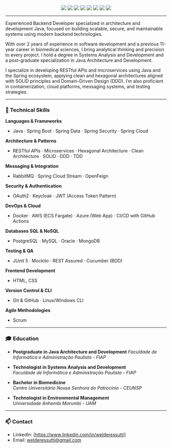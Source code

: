 <p align="center">
  <img src="https://img.shields.io/badge/Java-ED8B00?style=for-the-badge&logo=java&logoColor=white"/>
  <img src="https://img.shields.io/badge/Microservices-0052CC?style=for-the-badge"/>
  <img src="https://img.shields.io/badge/RESTful_API-4EA94B?style=for-the-badge"/>
  <img src="https://img.shields.io/badge/Spring-6DB33F?style=for-the-badge&logo=spring&logoColor=white"/>
  <img src="https://img.shields.io/badge/Docker-2496ED?style=for-the-badge&logo=docker&logoColor=white"/>
  <img src="https://img.shields.io/badge/RabbitMQ-FF6600?style=for-the-badge&logo=rabbitmq&logoColor=white"/>
  <img src="https://img.shields.io/badge/AWS-232F3E?style=for-the-badge&logo=amazonaws&logoColor=white"/>
  <img src="https://img.shields.io/badge/Azure-0078D4?style=for-the-badge&logo=microsoftazure&logoColor=white"/>
</p>

---

Experienced Backend Developer specialized in architecture and development Java, focused on building scalable, secure, and maintainable systems using modern backend technologies.

With over 2 years of experience in software development and a previous 11-year career in biomedical sciences, I bring analytical thinking and precision to every project. I hold a degree in Systems Analysis and Development and a post-graduate specialization in Java Architecture and Development.

I specialize in developing RESTful APIs and microservices using Java and the Spring ecosystem, applying clean and hexagonal architectures aligned with SOLID principles and Domain-Driven Design (DDD). I’m also proficient in containerization, cloud platforms, messaging systems, and testing strategies.

---

### 🔧 Technical Skills

**Languages & Frameworks**  
- Java · Spring Boot · Spring Data · Spring Security · Spring Cloud

**Architecture & Patterns**  
- RESTful APIs · Microservices · Hexagonal Architecture · Clean Architecture · SOLID · DDD · TDD

**Messaging & Integration**  
- RabbitMQ · Spring Cloud Stream · OpenFeign

**Security & Authentication**  
- OAuth2 · Keycloak · JWT (Access Token Pattern)

**DevOps & Cloud**  
- Docker · AWS (ECS Fargate) · Azure (Web App) · CI/CD with GitHub Actions

**Databases SQL & NoSQL**  
- PostgreSQL · MySQL · Oracle · MongoDB

**Testing & QA**  
- JUnit 5 · Mockito · REST Assured · Cucumber (BDD)

**Frontend Development**
- HTML, CSS

**Version Control & CLI**  
- Git & GitHub · Linux/Windows CLI

**Agile Methodologies**  
- Scrum 

---

### 🎓 Education

- **Postgraduate in Java Architecture and Development**
  *Faculdade de Informática e Administração Paulista - FIAP*

- **Technologist in Systems Analysis and Development**  
  *Faculdade de Informática e Administração Paulista - FIAP*

- **Bachelor in Biomedicine**  
  *Centro Universitário Nossa Senhora do Patrocínio - CEUNSP*

- **Technologist in Environmental Management**  
  *Universidade Anhembi Morumbi - UAM*

---

### 📫 Contact

- LinkedIn: [https://www.linkedin.com/in/welderessutti]
- Email: welderessutti@gmail.com
